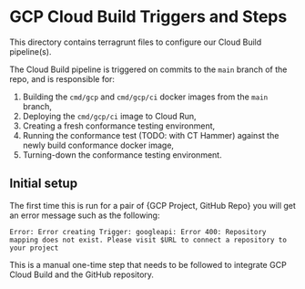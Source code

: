 # GCP Cloud Build Triggers and Steps

This directory contains terragrunt files to configure our Cloud Build pipeline(s).

The Cloud Build pipeline is triggered on commits to the `main` branch of the repo, and
is responsible for:

1. Building the `cmd/gcp` and `cmd/gcp/ci` docker images from the `main` branch,
1. Deploying the `cmd/gcp/ci` image to Cloud Run,
1. Creating a fresh conformance testing environment,
1. Running the conformance test (TODO: with CT Hammer) against the newly build conformance docker image,
1. Turning-down the conformance testing environment.

## Initial setup

The first time this is run for a pair of {GCP Project, GitHub Repo} you will get an error 
message such as the following:

```
Error: Error creating Trigger: googleapi: Error 400: Repository mapping does not exist. Please visit $URL to connect a repository to your project
```

This is a manual one-time step that needs to be followed to integrate GCP Cloud Build 
and the GitHub repository.
